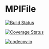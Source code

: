 # MPIFile

[![Build Status](https://travis-ci.org/tknopp/MPIFile.jl.svg?branch=master)](https://travis-ci.org/tknopp/MPIFile.jl)

[![Coverage Status](https://coveralls.io/repos/tknopp/MPIFile.jl/badge.svg?branch=master&service=github)](https://coveralls.io/github/tknopp/MPIFile.jl?branch=master)

[![codecov.io](http://codecov.io/github/tknopp/MPIFile.jl/coverage.svg?branch=master)](http://codecov.io/github/tknopp/MPIFile.jl?branch=master)
